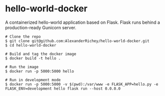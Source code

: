 # hello-world-docker

A containerized hello-world application based on Flask. Flask runs behind a production-ready Gunicorn server.

```
# Clone the repo
$ git clone git@github.com:AlexanderRichey/hello-world-docker.git
$ cd hello-world-docker

# Build and tag the docker image
$ docker build -t hello .

# Run the image
$ docker run -p 5000:5000 hello

# Run in development mode
$ docker run -p 5000:5000 -v $(pwd):/var/www -e FLASK_APP=hello.py -e FLASK_ENV=development hello flask run --host 0.0.0.0
```
